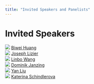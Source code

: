 ```yaml
---
title: "Invited Speakers and Panelists"
---
```


# Invited Speakers

<div class="list-of-people">
    <div class="person">
        <td><img src="/ryan.png"></td>
        <td><a href="https://biweihuang.com/">Biwei Huang</a></td>
    </div>
    <div class="person">
        <td><img src="/Vince.png"></td>
        <td><a href="https://lizier.me/joseph/">Joseph Lizier</a></td>
    </div>
    <div class="person">
        <img src="/joe.jpg">
        <a href="https://sites.google.com/site/linbowangpku/home">Linbo Wang</a>
    </div>
    <div class="person">
        <td><img src="/Praveen.png"></td>
        <td><a href="https://janzing.github.io/">Dominik Janzing</a></td>
    </div>
    <div class="person">
        <img src="/raha.png">
        <a href="https://viterbi-web.usc.edu/~liu32/">Yan Liu</a>
    </div>
    <div class="person">
        <td><img src="/elina.png"></td>
        <td><a href="https://dm.cs.univie.ac.at/team/person/56204/">Katerina Schindlerova</a></td>
    </div>
</div>


